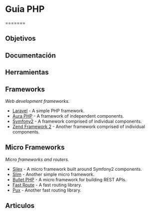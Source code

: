 # Guia PHP
=======

## Objetivos

## Documentación

## Herramientas

## Frameworks
*Web development frameworks.*

* [Laravel](http://laravel.com/) - A simple PHP framework.
* [Aura PHP](http://auraphp.com/) - A framework of independent components.
* [Symfony2](http://symfony.com/) - A framework comprised of individual components.
* [Zend Framework 2](http://framework.zend.com) - Another framework comprised of individual components.

## Micro Frameworks
*Micro frameworks and routers.*

* [Silex](http://silex.sensiolabs.org/) - A micro framework built around Symfony2 components.
* [Slim](http://www.slimframework.com/) - Another simple micro framework.
* [Bullet PHP](http://bulletphp.com/) - A micro framework for building REST APIs.
* [Fast Route](https://github.com/nikic/FastRoute) - A fast routing library.
* [Pux](https://github.com/c9s/Pux) - Another fast routing library.

## Articulos 

